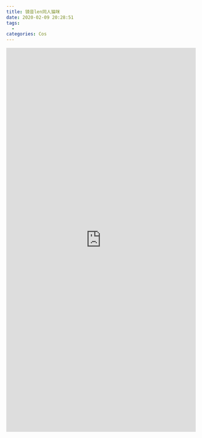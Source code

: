 ```yaml
---
title: 镜音len同人猫咪
date: 2020-02-09 20:28:51
tags:
  -
categories: Cos
---
```


<iframe style="border: 0; width: 100%; height: 1024px;" src="https://t.bilibili.com/h5/dynamic/detail/54493912?tab=1&type=2"/>
